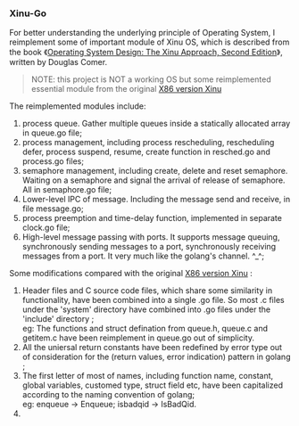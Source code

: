 ### Xinu-Go

For better understanding the underlying principle of Operating System, I reimplement some of important module of Xinu OS, which is described from the book 《[Operating System Design: The Xinu Approach, Second Edition](https://www.amazon.com/Operating-System-Design-Approach-Second/dp/1498712436/ref=sr_1_1?dchild=1&keywords=xinu&qid=1611368492&sr=8-1)》, written by Douglas Comer.

> NOTE: this project is NOT a working OS but some reimplemented essential module from the original [X86 version Xinu](https://xinu.cs.purdue.edu/files/Xinu-code-Galileo.tar.gz)

The reimplemented modules include:<br>
1. process queue. Gather multiple queues inside a statically allocated array in queue.go file; <br>
2. process management, including process rescheduling, rescheduling defer, process suspend, resume, create function in resched.go and process.go files; <br>
3. semaphore management, including create, delete and reset semaphore. Waiting on a semaphore and signal the arrival of release of semaphore. All in semaphore.go file; <br>
4. Lower-level IPC of message. Including the message send and receive, in file message.go; <br>
5. process preemption and time-delay function, implemented in separate clock.go file; <br>
6. High-level message passing with ports. It supports message queuing, synchronously sending messages to a port, synchronously receiving messages from a port. It very much like the golang's channel. ^_^; <br> 

Some modifications compared with the original [X86 version Xinu](https://xinu.cs.purdue.edu/files/Xinu-code-Galileo.tar.gz) : <br>
1. Header files and C source code files, which share some similarity in functionality, have been combined into a single .go file. So most .c files under the 'system' directory have combined into .go files under the 'include' directory ; <br>
    eg: The functions and struct defination from queue.h, queue.c and getitem.c have been reimplement in queue.go out of simplicity. <br>
2.  All the uniersal return constants have been redefined by error type out of consideration for the (return values, error indication) pattern in golang ; <br>
3. The first letter of most of  names, including function name, constant, global variables, customed type, struct field etc,  have been capitalized according to the naming convention of golang; <br>
    eg: enqueue -> Enqueue; isbadqid -> IsBadQid. <br>
4. 